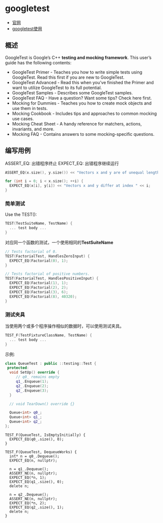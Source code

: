 # googletest

* [官网](https://google.github.io/googletest/)
* [googletest使用](https://blog.csdn.net/m0_65931372/article/details/126527421)

## 概述

GoogleTest is Google’s C++ **testing and mocking framework**. This user’s guide has the following contents:

* GoogleTest Primer - Teaches you how to write simple tests using GoogleTest. Read this first if you are new to GoogleTest.
* GoogleTest Advanced - Read this when you’ve finished the Primer and want to utilize GoogleTest to its full potential.
* GoogleTest Samples - Describes some GoogleTest samples.
* GoogleTest FAQ - Have a question? Want some tips? Check here first.
* Mocking for Dummies - Teaches you how to create mock objects and use them in tests.
* Mocking Cookbook - Includes tips and approaches to common mocking use cases.
* Mocking Cheat Sheet - A handy reference for matchers, actions, invariants, and more.
* Mocking FAQ - Contains answers to some mocking-specific questions.

## 编写用例

ASSERT_EQ: 出错程序终止
EXPECT_EQ: 出错程序继续运行

```cpp
ASSERT_EQ(x.size(), y.size()) << "Vectors x and y are of unequal length";

for (int i = 0; i < x.size(); ++i) {
  EXPECT_EQ(x[i], y[i]) << "Vectors x and y differ at index " << i;
}
```

### 简单测试

Use the TEST():
```cpp
TEST(TestSuiteName, TestName) {
  ... test body ...
}
```

对应同一个函数的测试，一个使用相同的**TestSuiteName**

```cpp
// Tests factorial of 0.
TEST(FactorialTest, HandlesZeroInput) {
  EXPECT_EQ(Factorial(0), 1);
}

// Tests factorial of positive numbers.
TEST(FactorialTest, HandlesPositiveInput) {
  EXPECT_EQ(Factorial(1), 1);
  EXPECT_EQ(Factorial(2), 2);
  EXPECT_EQ(Factorial(3), 6);
  EXPECT_EQ(Factorial(8), 40320);
}
```

### 测试夹具

当使用两个或多个程序操作相似的数据时，可以使用测试夹具。

```cpp
TEST_F(TestFixtureClassName, TestName) {
  ... test body ...
}
```

示例: 

```cpp
class QueueTest : public ::testing::Test {
 protected:
  void SetUp() override {
     // q0_ remains empty
     q1_.Enqueue(1);
     q2_.Enqueue(2);
     q2_.Enqueue(3);
  }

  // void TearDown() override {}

  Queue<int> q0_;
  Queue<int> q1_;
  Queue<int> q2_;
};
```


```
TEST_F(QueueTest, IsEmptyInitially) {
  EXPECT_EQ(q0_.size(), 0);
}

TEST_F(QueueTest, DequeueWorks) {
  int* n = q0_.Dequeue();
  EXPECT_EQ(n, nullptr);

  n = q1_.Dequeue();
  ASSERT_NE(n, nullptr);
  EXPECT_EQ(*n, 1);
  EXPECT_EQ(q1_.size(), 0);
  delete n;

  n = q2_.Dequeue();
  ASSERT_NE(n, nullptr);
  EXPECT_EQ(*n, 2);
  EXPECT_EQ(q2_.size(), 1);
  delete n;
}
```